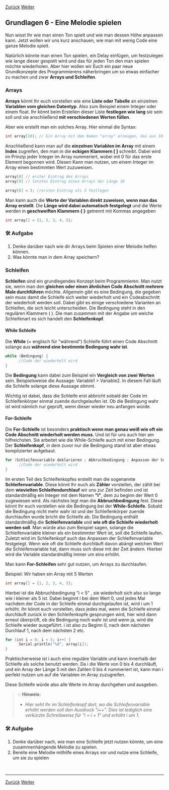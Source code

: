 <link rel="stylesheet" href="assets/css/custom.css?v=2">

<div class="nav-container">
  <a href="Grundlagen5" class="button">Zurück</a>
  <a href="Sensoren1" class="button">Weiter</a>
</div>

## Grundlagen 6 - Eine Melodie spielen

Nun wisst Ihr wie man einen Ton spielt und wie man dessen Höhe anpassen kann. Jetzt wollen wir uns kurz anschauen, wie man mit wenig Code eine ganze Melodie spielt.

Natürlich könnte man einen Ton spielen, ein Delay einfügen, um festzulegen wie lange dieser gespielt wird und das für jeden Ton den man spielen möchte wiederholen.
Aber hier wollen wir Euch ein paar neue Grundkonzepte des Programmierens näherbringen um so etwas einfacher zu machen und zwar **Arrays und Schleifen**.

### Arrays

**Arrays** könnt Ihr euch vorstellen wie eine **Liste oder Tabelle** an einzelnen **Variablen vom gleichen Datentyp**. Also zum Beispiel einem Integer oder einem float. Ihr könnt beim Erstellen dieser Liste **festlegen wie lang** sie sein soll und sie anschließend **mit verschiedenen Werten füllen**.

Aber wie erstellt man ein solches Array. Hier einmal die Syntax:

```cpp
int array[10]; // Ein Array mit dem Namen "array" erzeugen, das aus 10 Integern besteht
```

Anschließend kann man auf die **einzelnen Variablen im Array** mit einem **Index** zugreifen, den man in die **eckigen Klammern [ ]** schreibt. Dabei wird im Prinzip jeder Integer im Array nummeriert, wobei mit 0 für das erste Element begonnen wird. Diesen Kann man nutzen, um einem Integer im Array einen bestimmten Wert zuzuweisen.

```cpp
array[0] // erster Eintrag des Arrays
array[9] // letztes Eintrag eines Arrays der Länge 10

array[0] = 3; //ersten Eintrag als 3 festlegen
```

Man kann auch die **Werte der Variablen direkt zuweisen, wenn man das Array erstellt**. Die **Länge wird dabei automatisch festgelegt** und die Werte werden in **geschweiften Klammern { }** getrennt mit Kommas angegeben

```cpp
int array[] = {1, 2, 3, 4, 5};
```

<div class="aufgabe">
<h3>🛠️ Aufgabe</h3>
<ol>
  <li>Denke darüber nach wie dir Arrays beim Spielen einer Melodie helfen können.</li>
  <li>Was könnte man in dem Array speichern?</li>
</ol>
</div>

### Schleifen

**Schleifen** sind ein grundlegendes Konzept beim Programmieren. Man nutzt sie, wenn man den **gleichen oder einen ähnlichen Code Abschnitt mehrere Male durchführen** möchte. Allgemein gibt es eine Bedingung, die gegeben sein muss damit die Schleife sich weiter wiederholt und ein Codeabschnitt der wiederholt werden soll. Dabei gibt es einige verschiedene Varianten an Schleifen, die sich leicht unterscheiden. Die Bedingung steht in den regulären Klammern ( ). Die man zusammen mit der Angabe um welche Schleifenart es sich handelt den **Schleifenkopf**.



#### While Schleife

Die **While** (= englisch für "während") Schleife führt einen Code Abschnitt solange aus **während eine bestimmte Bedingung wahr ist**.

```cpp
while (Bedingung) {
      //Code der wiederholt wird
}
```

Die **Bedingung** kann dabei zum Beispiel ein **Vergleich von zwei Werten** sein. Beispielsweise die Aussage: Variable1 > Variable2. In diesem Fall läuft die Schleife solange diese Aussage stimmt.

Wichtig ist dabei, dass die Schleife erst abbricht sobald der Code im Schleifenkörper einmal zuende durchgelaufen ist. Ob die Bedingung wahr ist wird nämlich nur geprüft, wenn dieser wieder neu anfangen würde.


#### For-Schleife

Die **For-Schleife** ist besonders **praktisch wenn man genau weiß wie oft ein Code Abschnitt wiederholt werden muss**. Und ist für uns auch hier am hilfreichsten. Sie arbeitet wie die While-Schleife auch mit einer Bedingung. Der **Schleifenkopf**, in dem zuvor nur die Bedingung stand ist aber etwas komplizierter aufgebaut.

```cpp
for (Schleifenvariable deklarieren ; Abbruchbedingung ; Anpassen der Schleifenvariable) {
      //Code der wiederholt wird
}
```

Im ersten Teil des Schleifenkopfes erstellt man die sogenannte **Schleifenvariable**. Diese könnt Ihr euch als **Zähler** vorstellen, der zählt bei dem **wievielten Schleifendurchlauf** wir uns zur Zeit befinden und ist standardmäßig ein Integer mit dem Namen **"i"**, dem zu beginn der Wert 0 zugewiesen wird. 
Als nächstes legt man die **Abbruchbedingung** fest. Diese könnt Ihr euch vorstellen wie die Bedingung bei der **While-Schleife**. Sobald die Bedingung nicht mehr wahr ist und der Schleifenkörper zuende durchlaufen wurde bricht die Schleife ab. Die Bedingung enthält standardmäßig die **Schleifenvariable** und **wie oft die Schleife wiederholt werden soll**. Man würde also zum Beispiel sagen, solange die Schleifenvariable kleiner als ein bestimmter Wert ist, soll die Schleife laufen.
Zuletzt wird im Schleifenkopf auch das Anpassen der Schleifenvariable festgelegt. Wenn wie oft die Schleife durchläuft davon abängt welchen Wert die Schleifenvariable hat, dann muss sich diese mit der Zeit ändern. Hierbei wird die Variable standardmäßig immer um eins erhöht. 

Man kann **For-Schleifen** sehr gut nutzen, um Arrays zu durchlaufen.

Beispiel:
Wir haben ein Array mit 5 Werten

```cpp
int array[] = {1, 2, 3, 4, 5};
```

Hierbei ist die Abbruchbedingung "i < 5" , sie wiederholt sich also so lange wie i kleiner als 5 ist. Dabei beginnt i bei dem Wert 0, und jedes Mal nachdem der Code in der Schleife einmal durchgelaufen ist, wird i um 1 erhöht. Ihr könnt euch vorstellen, dass jedes mal, wenn die Schleife einmal durchläuft zurück in den Schleifenkopfe gesprungen wird, hier wird dann erneut überprüft, ob die Bedingung noch wahr ist und wenn ja, wird die Schleife wieder ausgeführt. i ist also zu Beginn 0, nach dem nächsten Durchlauf 1, nach dem nächsten 2 etc.

```cpp
for (int i = 0; i < 5; i++) {
      Serial.println("%d", array[i]);
}
```

Praktischerweise ist i auch eine reguläre Variable und kann innerhalb der Schleife als solche benutzt werden. Da i die Werte von 0 bis 4 durchläuft, und ein Array der Länge 5 mit den Zahlen 0 bis 4 nummeriert ist, kann man i perfekt nutzen um auf die Variablen im Array zuzugreifen.

Diese Schleife würde also alle Werte im Array durchgehen und ausgeben.


> 💡 **Hinweis:**
> - *Hier seht Ihr im Schleifenkopf dort, wo die Schleifenvariable erhöht werden soll den Ausdruck "i++". Dies ist lediglich eine verkürzte Schreibweise für "i = i  + 1" und erhöht i um 1.*


<div class="aufgabe">
<h3>🛠️ Aufgabe</h3>
<ol>
  <li>Denke darüber nach, wie man eine Schleife jetzt nutzen könnte, um eine zusammenhängende Melodie zu spielen.</li>
  <li>Bereite eine Melodie mithilfe eines Arrays vor und nutze eine Schleife, um sie zu spielen</li>
</ol>
</div>

<p class="spacing-1">&nbsp;</p>

---

<div class="nav-container">
  <a href="Grundlagen5" class="button">Zurück</a>
  <a href="Sensoren1" class="button">Weiter</a>
</div>

